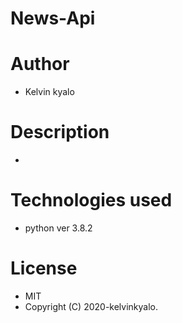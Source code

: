 # News-Api

# Author

* Kelvin kyalo

# Description

* 

# Technologies used 

* python ver 3.8.2

# License

* MIT
* Copyright (C) 2020-kelvinkyalo.
